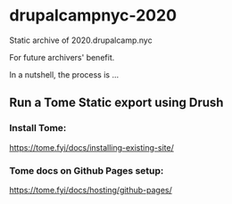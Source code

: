 # drupalcampnyc-2020

Static archive of 2020.drupalcamp.nyc

For future archivers' benefit.

In a nutshell, the process is ...

## Run a Tome Static export using Drush

### Install Tome:

https://tome.fyi/docs/installing-existing-site/

### Tome docs on Github Pages setup:

https://tome.fyi/docs/hosting/github-pages/
